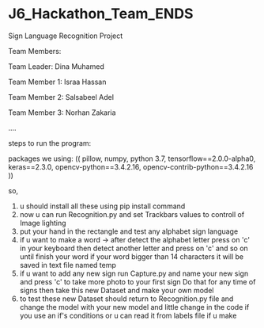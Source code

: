 # J6_Hackathon_Team_ENDS
Sign Language Recognition Project

Team Members:

Team Leader: Dina Muhamed


Team Member 1: Israa Hassan

Team Member 2: Salsabeel Adel

Team Member 3: Norhan Zakaria 

....

steps to run the program:

packages we using: (( pillow, numpy, python 3.7, tensorflow==2.0.0-alpha0, keras==2.3.0, opencv-python==3.4.2.16, opencv-contrib-python==3.4.2.16 ))

so,
1. u should install all these using pip install command
2. now u can run Recognition.py and set Trackbars values to controll of Image lighting
3. put your hand in the rectangle and test any alphabet sign language
4. if u want to make a word -> after detect the alphabet letter press on 'c' in your keyboard then detect another letter and press on 'c' and so on until finish your word if your word  bigger than 14 characters it will be saved in text file named temp
5. if u want to add any new sign run Capture.py and name your new sign and press 'c' to take more photo to your first sign Do that for any time of signs then take this new Dataset and make your own model
6. to test these new Dataset should return to Recognition.py file and change the model with your new model and little change in the code if you use an if's conditions or u can read it from labels file if u make
